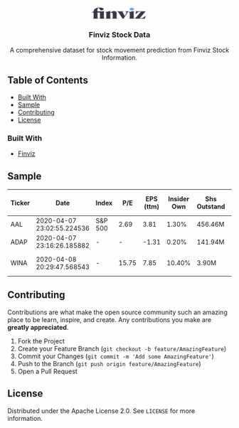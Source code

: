 <!-- PROJECT LOGO -->
<br />
<p align="center">
  <a href="https://github.com/LouisKlimek/Finviz-Stock-Data">
    <img src="logo.png" alt="Finviz Stock Data" width="125" height="25">
  </a>

  <h3 align="center">Finviz Stock Data</h3>

  <p align="center">
    A comprehensive dataset for stock movement prediction from Finviz Stock Information.
    <br />
  </p>
</p>



<!-- TABLE OF CONTENTS -->
## Table of Contents

* [Built With](#built-with)
* [Sample](#sample)
* [Contributing](#contributing)
* [License](#license)



### Built With
* [Finviz](https://finviz.com/)


<!-- SAMPLE -->
## Sample
| Ticker | Date | Index | P/E | EPS (ttm) | Insider Own | Shs Outstand | Perf Week | Market Cap | Forward P/E | EPS next Y | Insider Trans | Shs Float | Perf Month | Income | PEG | EPS next Q | Inst Own | Short Float | Perf Quarter | Sales | P/S | EPS this Y | Inst Trans | Short Ratio | Perf Half Y | Book/sh | P/B | EPS next Y | ROA | Target Price | Perf Year | Cash/sh | P/C | EPS next 5Y | ROE | 52W Range | Perf YTD | Dividend | P/FCF | EPS past 5Y | ROI | 52W High | Beta | Dividend % | Quick Ratio | Sales past 5Y | Gross Margin | 52W Low | ATR | Employees | Current Ratio | Sales Q/Q | Oper. Margin | RSI (14) | Volatility | Optionable | Debt/Eq | EPS Q/Q | Profit Margin | Rel Volume | Prev Close | Shortable | LT Debt/Eq | Earnings | Payout | Avg Volume | Price | Recom | SMA20 | SMA50 | SMA200 | Volume | Change |
| ------------- | ------------- | ------------- | ------------- | ------------- | ------------- | ------------- | ------------- | ------------- | ------------- | ------------- | ------------- | ------------- | ------------- | ------------- | ------------- | ------------- | ------------- | ------------- | ------------- | ------------- | ------------- | ------------- | ------------- | ------------- | ------------- | ------------- | ------------- | ------------- | ------------- | ------------- | ------------- | ------------- | ------------- | ------------- | ------------- | ------------- | ------------- | ------------- | ------------- | ------------- | ------------- | ------------- | ------------- | ------------- | ------------- | ------------- | ------------- | ------------- | ------------- | ------------- | ------------- | ------------- | ------------- | ------------- | ------------- | ------------- | ------------- | ------------- | ------------- | ------------- | ------------- | ------------- | ------------- | ------------- | ------------- | ------------- | ------------- | ------------- | ------------- | ------------- | ------------- | ------------- | ------------- |
 | AAL | 2020-04-07 23:02:55.224536 | S&P 500 | 2.69 | 3.81 | 1.30% | 456.46M | -16.16% | 4.67B | 3.22 | 3.17 | 1.09% | 421.02M | -30.71% | 1.69B | 0.24 | -1.58 | 84.80% | 15.76% | -62.45% | 45.77B | 0.10 | 25.20% | -0.30% | 2.02 | -60.43% | -0.27 | - | 151.80% | 2.80% | 17.38 | -69.83% | 8.38 | 1.22 | 11.28% | - | 9.09 - 35.24 | -64.37% | 0.40 | - | -0.70% | 10.30% | -71.00% | 2.07 | 3.91% | 0.30 | 1.40% | 61.50% | 12.43% | 2.11 | 133000 | 0.40 | 3.40% | 6.70% | 34.51 | 13.11% 17.66% | Yes | - | 35.10% | 3.70% | 4.19 | 9.50 | Yes | - | Apr 24 BMO | 10.50% | 32.87M | 10.22 | 3.10 | -20.83% | -49.31% | -61.73% | 137,651,597 | 7.58% | 
 | ADAP | 2020-04-07 23:16:26.185882 | - | - | -1.31 | 0.20% | 141.94M | 4.04% | 401.69M | - | -1.14 | - | 36.16M | -4.39% | -137.20M | - | -0.25 | 55.70% | 1.30% | 122.83% | 1.10M | 365.17 | -33.20% | 0.16% | 0.24 | 157.27% | 1.18 | 2.40 | -16.50% | -61.00% | 5.50 | -43.06% | 0.63 | 4.49 | 1.00% | -80.90% | 0.71 - 6.00 | 135.83% | - | - | -46.40% | -113.30% | -52.83% | 1.52 | - | 3.50 | -30.30% | - | 299.15% | 0.34 | 400 | 3.50 | -53.30% | - | 46.36 | 12.98% 13.73% | Yes | 0.00 | 19.30% | - | 0.07 | 3.00 | Yes | 0.00 | Feb 27 BMO | - | 1.99M | 2.83 | 2.40 | 2.33% | -16.96% | 23.54% | 147,054 | -5.67% |
 | WINA | 2020-04-08 20:29:47.568543 | - | 15.75 | 7.85 | 10.40% | 3.90M | -2.99% | 482.08M | - | - | -10.07% | 2.80M | -37.71% | 32.10M | - | - | 63.00% | 1.44% | -38.20% | 73.30M | 6.58 | 8.00% | 0.20% | 2.34 | -30.35% | 3.21 | 38.51 | - | 63.20% | - | -33.90% | 9.72 | 12.72 | - | -494.50% | 115.00 - 215.00 | -37.67% | 1.00 | 10.26 | 15.30% | 81.50% | -39.81% | 0.74 | 0.81% | 3.40 | 3.70% | 96.60% | 12.53% | 13.26 | 98 | 3.50 | 4.70% | 58.80% | 39.84 | 10.43% 10.37% | No | 2.35 | 13.50% | 43.90% | 0.33 | 123.61 | Yes | 1.83 | Mar 05 | 10.70% | 17.25K | 129.41 | - | -5.00% | -26.72% | -27.00% | 4,178 | 4.69% |


<!-- CONTRIBUTING -->
## Contributing

Contributions are what make the open source community such an amazing place to be learn, inspire, and create. Any contributions you make are **greatly appreciated**.

1. Fork the Project
2. Create your Feature Branch (`git checkout -b feature/AmazingFeature`)
3. Commit your Changes (`git commit -m 'Add some AmazingFeature'`)
4. Push to the Branch (`git push origin feature/AmazingFeature`)
5. Open a Pull Request



<!-- LICENSE -->
## License

Distributed under the Apache License 2.0. See `LICENSE` for more information.

